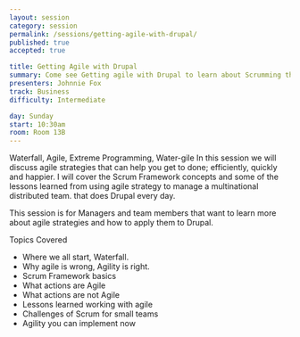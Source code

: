 ```yaml
---
layout: session
category: session
permalink: /sessions/getting-agile-with-drupal/
published: true
accepted: true

title: Getting Agile with Drupal
summary: Come see Getting agile with Drupal to learn about Scrumming the Drupal way.
presenters: Johnnie Fox
track: Business
difficulty: Intermediate

day: Sunday
start: 10:30am
room: Room 13B
---
```


Waterfall, Agile, Extreme Programming, Water-gile In this session we will discuss agile strategies that can help you get to done; efficiently, quickly and happier. I will cover the Scrum Framework concepts and some of the lessons learned from using agile strategy to manage a multinational distributed team. that does Drupal every day.

This session is for Managers and team members that want to learn more about agile strategies and how to apply them to Drupal.

Topics Covered

* Where we all start, Waterfall.
* Why agile is wrong, Agility is right.
* Scrum Framework basics
* What actions are Agile
* What actions are not Agile
* Lessons learned working with agile
* Challenges of Scrum for small teams
* Agility you can implement now
